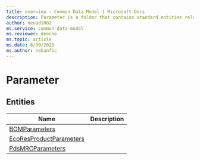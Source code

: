 ```yaml
---
title: overview - Common Data Model | Microsoft Docs
description: Parameter is a folder that contains standard entities related to the Common Data Model.
author: nenad1002
ms.service: common-data-model
ms.reviewer: deonhe
ms.topic: article
ms.date: 6/30/2020
ms.author: nebanfic
---
```


# Parameter


## Entities

|Name|Description|
|---|---|
|[BOMParameters](BOMParameters.md)||
|[EcoResProductParameters](EcoResProductParameters.md)||
|[PdsMRCParameters](PdsMRCParameters.md)||
